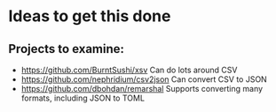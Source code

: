 # Ideas to get this done

## Projects to examine:

* https://github.com/BurntSushi/xsv Can do lots around CSV
* https://github.com/nephridium/csv2json Can convert CSV to JSON
* https://github.com/dbohdan/remarshal Supports converting many formats, including JSON to TOML
